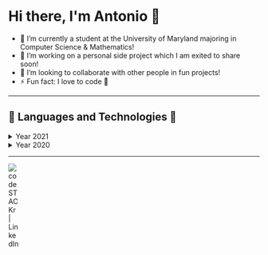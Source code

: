 # Hi there, I'm Antonio 👋

- 🔭 I’m currently a student at the University of Maryland majoring in Computer Science & Mathematics!
- 🌱 I’m working on a personal side project which I am exited to share soon!
- 👯 I’m looking to collaborate with other people in fun projects!
- ⚡ Fun fact: I love to code 🤣

---

## 📕 Languages and Technologies 📕

<details>

<summary>Year 2021</summary>

<h4 style>Languages</h4>

<div style="display: flex;">

<img alt="Python" src="python.png" style="border:0px;margin:1rem;width:55px;"/>
<img alt="JavaScript" src="javascript.png" style="border:0px;margin:1rem;width:55px;"/>

</div>

<h4>Technologies</h4>

<div style="display: flex;">

<img alt="Node.js" src="node-js-new.png" style="border:0px;margin:0.5rem;width:55px;"/>
<img  alt="React"  src="react.png" style="border:0px;margin:1rem;width:55px;"/>
<img alt="Redux" src="redux.png" style="border:0px;margin:1rem;width:55px;"/>
<img alt="MongoDB" src="mongo.png" style="border:0px;margin:1rem;width:55px;"/>
<img alt="Git" src="git.png" style="border:0px;margin:1rem;width:55px;"/>
</div>

<h4>Tools & Other</h4>

<div style="display: flex;">

<img alt="Visual Studio Code"  src="visual-studio-code.png" style="border:0px;margin:1rem;width:55px;"/>
<img alt="GitHub" src="github.png" style="border:0px;margin:1rem;width:55px;"/>
<img alt="Postman" src="postman.png" style="border:0px;margin:1rem;width:55px;"/>

</div>

</details>

<details>

<summary>Year 2020</summary>

<h4 style>Languages</h4>

<div style="display: flex; margin: 40;">

<img alt="Java" src="java.png" width="60" height="60" />
<img alt="C" src="c.png" width="50" width="60" height="60" />
<img alt="Python" src="python.png" width="60" height="60" />
<img alt="JavaScript" src="javascript.png" width="60" height="60" />
<img alt="Ocaml" src="OCaml.png" width="60" height="60" />
<img alt="Ruby" src="ruby.png" width="60" height="60" />
<img alt="Rust" src="rust.png" width="60" height="60" />

</div>

<h4>Technologies</h4>

<div style="display: flex;">

<img alt="Node.js" src="node-js-new.png" style="border:0px;margin:0.5rem;width:55px;"/>
<img  alt="React"  src="react.png" style="border:0px;margin:1rem;width:55px;"/>
<img alt="Redux" src="redux.png" style="border:0px;margin:1rem;width:55px;"/>
<img alt="MongoDB" src="mongo.png" style="border:0px;margin:1rem;width:55px;"/>
<img alt="SQLITE" src="sqlite.png" style="border:0px;margin:1rem;width:55px;"/>
<img alt="Git" src="git.png" style="border:0px;margin:1rem;width:55px;"/>
</div>

<h4>Tools & Other</h4>

<div style="display: flex;">

<img alt="Visual Studio Code"  src="visual-studio-code.png" style="border:0px;margin:1rem;width:55px;"/>
<img alt="GitHub" src="github.png" style="border:0px;margin:1rem;width:55px;"/>
<img alt="Postman" src="postman.png" style="border:0px;margin:1rem;width:55px;"/>

</div>

</details>

---

[<img align="left" alt="codeSTACKr | LinkedIn" width="22px" src="https://cdn.jsdelivr.net/npm/simple-icons@v3/icons/linkedin.svg" />][linkedin]

[linkedin]: https://www.linkedin.com/in/antonio-p-523127180/
